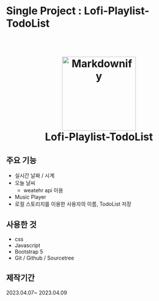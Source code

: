 # Single Project : Lofi-Playlist-TodoList

<h1 align="center">
  <br>
  <a href="https://logidell.github.io/Lofi-Playlist-TodoList/" target="_blank"><img src="https://64.media.tumblr.com/e044f4581e404a71312c39b3affe51f8/d2e8ac9331fd6987-4a/s400x600/e0b91e2832c4e4b26d748effbdd120f52644c271.gif" alt="Markdownify" width="200"></a>
  <br>
  Lofi-Playlist-TodoList
  <br>
</h1>


## 주요 기능
* 실시간 날짜 / 시계 
* 오늘 날씨 
  - weatehr api 이용
* Music Player   
* 로컬 스토리지를 이용한 사용자의 이름, TodoList 저장


## 사용한 것 

* css
* Javascript  
* Bootstrap 5
* Git / Github / Sourcetree  


## 제작기간
2023.04.07~ 2023.04.09 

